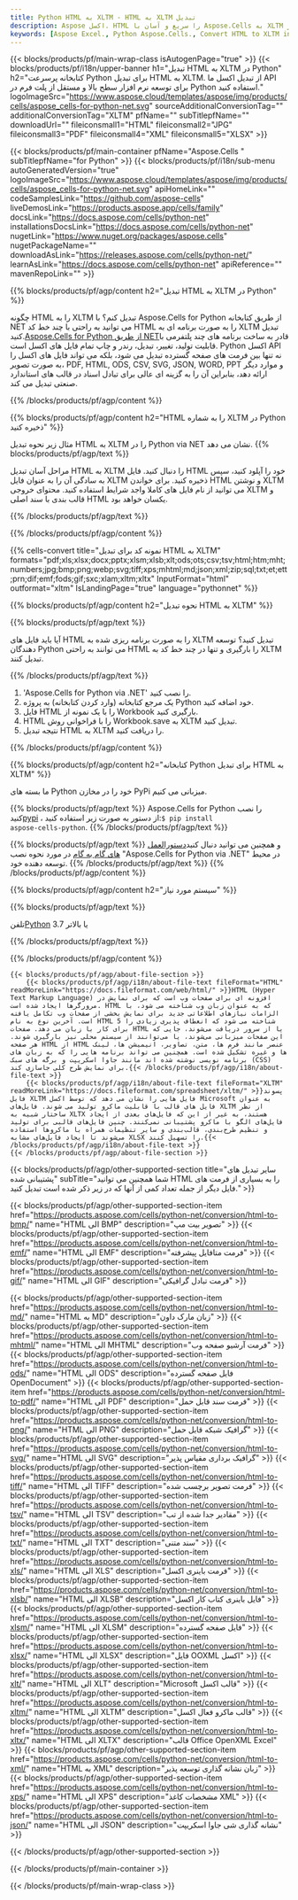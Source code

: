 ```yaml
---
title: Python HTML به XLTM - HTML به XLTM تبدیل
description: Aspose اکسل. HTML را سریع و آسان با Aspose.Cells به XLTM تبدیل کنید. 113481 با استفاده از Python.
keywords: [Aspose Excel., Python Aspose.Cells., Convert HTML to XLTM in Python., Save HTML to XLTM using Python., Python HTML to XLTM saveformat., HTML to XLTM Converter., Python Save HTML as XLTM]
---
```

{{< blocks/products/pf/main-wrap-class isAutogenPage="true" >}}
{{< blocks/products/pf/i18n/upper-banner h1="تبدیل HTML به XLTM در Python" h2="کتابخانه پرسرعت Python برای تبدیل HTML به XLTM. از تبدیل اکسل ما API برای توسعه نرم افزار سطح بالا و مستقل از پلت فرم در Python استفاده کنید." logoImageSrc="https://www.aspose.cloud/templates/aspose/img/products/cells/aspose_cells-for-python-net.svg" sourceAdditionalConversionTag="" additionalConversionTag="XLTM" pfName="" subTitlepfName="" downloadUrl="" fileiconsmall1="HTML" fileiconsmall2="JPG" fileiconsmall3="PDF" fileiconsmall4="XML" fileiconsmall5="XLSX" >}}

{{< blocks/products/pf/main-container pfName="Aspose.Cells " subTitlepfName="for Python" >}}
{{< blocks/products/pf/i18n/sub-menu autoGeneratedVersion="true" logoImageSrc="https://www.aspose.cloud/templates/aspose/img/products/cells/aspose_cells-for-python-net.svg" apiHomeLink="" codeSamplesLink="https://github.com/aspose-cells" liveDemosLink="https://products.aspose.app/cells/family" docsLink="https://docs.aspose.com/cells/python-net" installationsDocsLink="https://docs.aspose.com/cells/python-net" nugetLink="https://www.nuget.org/packages/aspose.cells" nugetPackageName="" downloadAsLink="https://releases.aspose.com/cells/python-net/" learnAsLink="https://docs.aspose.com/cells/python-net" apiReference="" mavenRepoLink="" >}}


{{% blocks/products/pf/agp/content h2="تبدیل HTML به XLTM در Python" %}}

 چگونه HTML را به XLTM تبدیل کنم؟ با Aspose.Cells for Python از طریق کتابخانه NET می توانید به راحتی با چند خط کد HTML را به صورت برنامه ای به XLTM تبدیل کنید.[Aspose.Cells for Python از طریق NET](https://pypi.org/project/aspose-cells-python/)قادر به ساخت برنامه های چند پلتفرمی با قابلیت تولید، تغییر، تبدیل، رندر و چاپ تمام فایل های اکسل است. Python اکسل API نه تنها بین فرمت های صفحه گسترده تبدیل می شود، بلکه می تواند فایل های اکسل را به صورت تصویر، PDF, HTML, ODS, CSV, SVG, JSON, WORD, PPT و موارد دیگر ارائه دهد، بنابراین آن را به گزینه ای عالی برای تبادل اسناد در قالب های استاندارد صنعتی تبدیل می کند.

{{% /blocks/products/pf/agp/content %}}


{{% blocks/products/pf/agp/content h2="HTML را به شماره XLTM در Python ذخیره کنید" %}}

مثال زیر نحوه تبدیل HTML به XLTM را در Python via NET نشان می دهد.
{{% blocks/products/pf/agp/text %}}

مراحل آسان تبدیل HTML به XLTM را دنبال کنید. فایل HTML خود را آپلود کنید، سپس به سادگی آن را به عنوان فایل XLTM ذخیره کنید. برای خواندن HTML و نوشتن XLTM می توانید از نام فایل های کاملا واجد شرایط استفاده کنید. محتوای خروجی XLTM و قالب بندی با سند اصلی HTML یکسان خواهد بود.

{{% /blocks/products/pf/agp/text %}}

{{% /blocks/products/pf/agp/content %}}

{{% cells-convert title="نمونه کد برای تبدیل HTML به XLTM" formats="pdf;xls;xlsx;docx;pptx;xlsm;xlsb;xlt;ods;ots;csv;tsv;html;htm;mht;numbers;jpg;bmp;png;webp;svg;tiff;xps;mhtml;md;json;xml;zip;sql;txt;et;ett;prn;dif;emf;fods;gif;sxc;xlam;xltm;xltx" InputFormat="html" outformat="xltm" IsLandingPage="true" language="pythonnet" %}}

{{% blocks/products/pf/agp/content h2="نحوه تبدیل HTML به XLTM" %}}

{{% blocks/products/pf/agp/text %}}

آیا باید فایل های HTML را به صورت برنامه ریزی شده به XLTM تبدیل کنید؟ توسعه دهندگان Python می توانند به راحتی HTML را بارگیری و تنها در چند خط کد به XLTM تبدیل کنند.

{{% /blocks/products/pf/agp/text %}}

1.  'Aspose.Cells for Python via .NET' را نصب کنید.
1.  یک مرجع کتابخانه (وارد کردن کتابخانه) به پروژه Python خود اضافه کنید.
1.  فایل HTML را با یک نمونه از Workbook بارگیری کنید.
1.  HTML را با فراخوانی روش Workbook.save به XLTM تبدیل کنید.
1.  نتیجه تبدیل HTML به XLTM را دریافت کنید.

{{% /blocks/products/pf/agp/content %}}


{{% blocks/products/pf/agp/content h2="کتابخانه Python برای تبدیل HTML به XLTM" %}}

ما بسته های Python خود را در مخازن PyPi میزبانی می کنیم.

{{% blocks/products/pf/agp/text %}}
 Aspose.Cells for Python را نصب کنید<a href="https://pypi.org/project/aspose-cells-python/">pypi</a> ، از دستور به صورت زیر استفاده کنید:<code>$ pip install aspose-cells-python</code>.
{{% /blocks/products/pf/agp/text %}}

{{% blocks/products/pf/agp/text %}}
 و همچنین می توانید دنبال کنید[دستورالعمل های گام به گام](https://docs.aspose.com/cells/python-net/getting-started/) در مورد نحوه نصب "Aspose.Cells for Python via .NET" در محیط توسعه دهنده خود.
{{% /blocks/products/pf/agp/text %}}
{{% /blocks/products/pf/agp/content %}}

{{% blocks/products/pf/agp/content h2="سیستم مورد نیاز" %}}

{{% blocks/products/pf/agp/text %}}

 تلفن[Python](https://www.python.org/downloads/) 3.7 یا بالاتر
 
{{% /blocks/products/pf/agp/text %}}

{{% /blocks/products/pf/agp/content %}}

<!-- aboutfile Starts -->
    {{< blocks/products/pf/agp/about-file-section >}}
        {{< blocks/products/pf/agp/i18n/about-file-text fileFormat="HTML" readMoreLink="https://docs.fileformat.com/web/html/" >}}HTML (Hyper Text Markup Language) افزونه ای برای صفحات وب است که برای نمایش در مرورگرها ایجاد شده است. HTML که به عنوان زبان وب شناخته می شود، با الزامات نیازهای اطلاعاتی جدید برای نمایش بخشی از صفحات وب تکامل یافته است. آخرین نوع به نام HTML 5 شناخته می شود که انعطاف پذیری زیادی را برای کار با زبان می دهد. صفحات HTML یا از سرور دریافت می‌شوند، جایی که این صفحات میزبانی می‌شوند، یا می‌توانند از سیستم محلی نیز بارگیری شوند. هر صفحه HTML از HTML عنصر مانند فرم ها، متن، تصاویر، انیمیشن ها، لینک ها و غیره تشکیل شده است. همچنین می تواند برنامه هایی را که به زبان های برنامه نویسی نوشته شده اند مانند جاوا اسکریپت و برگه های سبک (CSS) برای نمایش طرح کلی جاسازی کند.{{< /blocks/products/pf/agp/i18n/about-file-text >}}
        {{< blocks/products/pf/agp/i18n/about-file-text fileFormat="XLTM" readMoreLink="https://docs.fileformat.com/spreadsheet/xltm/" >}}پسوند فایل XLTM فایل هایی را نشان می دهد که توسط اکسل Microsoft به عنوان فایل های قالب با قابلیت ماکرو تولید می شوند. فایل‌های XLTM از نظر ساختار شبیه به XLTX هستند، به غیر از این که فایل‌های بعدی از ایجاد فایل‌های الگو با ماکرو پشتیبانی نمی‌کنند. چنین فایل‌های قالبی برای تولید و تنظیم طرح‌بندی، قالب‌بندی و سایر تنظیمات همراه با ماکروها استفاده می‌شوند تا ایجاد فایل‌های مشابه XLSX را تسهیل کنند.{{< /blocks/products/pf/agp/i18n/about-file-text >}}
    {{< /blocks/products/pf/agp/about-file-section >}}
<!-- aboutfile Ends -->

{{< blocks/products/pf/agp/other-supported-section title="سایر تبدیل های پشتیبانی شده" subTitle="شما همچنین می توانید HTML را به بسیاری از فرمت های فایل دیگر از جمله تعداد کمی از آنها که در زیر ذکر شده است تبدیل کنید." >}}

{{< blocks/products/pf/agp/other-supported-section-item href="https://products.aspose.com/cells/python-net/conversion/html-to-bmp/" name="HTML الی BMP" description="تصویر بیت مپ" >}}
{{< blocks/products/pf/agp/other-supported-section-item href="https://products.aspose.com/cells/python-net/conversion/html-to-emf/" name="HTML الی EMF" description="فرمت متافایل پیشرفته" >}}
{{< blocks/products/pf/agp/other-supported-section-item href="https://products.aspose.com/cells/python-net/conversion/html-to-gif/" name="HTML الی GIF" description="فرمت تبادل گرافیکی" >}}

{{< blocks/products/pf/agp/other-supported-section-item href="https://products.aspose.com/cells/python-net/conversion/html-to-md/" name="HTML به MD" description="زبان مارک داون" >}}
{{< blocks/products/pf/agp/other-supported-section-item href="https://products.aspose.com/cells/python-net/conversion/html-to-mhtml/" name="HTML الی MHTML" description="فرمت آرشیو صفحه وب" >}}
{{< blocks/products/pf/agp/other-supported-section-item href="https://products.aspose.com/cells/python-net/conversion/html-to-ods/" name="HTML الی ODS" description="فایل صفحه گسترده OpenDocument" >}}
{{< blocks/products/pf/agp/other-supported-section-item href="https://products.aspose.com/cells/python-net/conversion/html-to-pdf/" name="HTML الی PDF" description="فرمت سند قابل حمل" >}}
{{< blocks/products/pf/agp/other-supported-section-item href="https://products.aspose.com/cells/python-net/conversion/html-to-png/" name="HTML الی PNG" description="گرافیک شبکه قابل حمل" >}}
{{< blocks/products/pf/agp/other-supported-section-item href="https://products.aspose.com/cells/python-net/conversion/html-to-svg/" name="HTML الی SVG" description="گرافیک برداری مقیاس پذیر" >}}
{{< blocks/products/pf/agp/other-supported-section-item href="https://products.aspose.com/cells/python-net/conversion/html-to-tiff/" name="HTML الی TIFF" description="فرمت تصویر برچسب شده" >}}
{{< blocks/products/pf/agp/other-supported-section-item href="https://products.aspose.com/cells/python-net/conversion/html-to-tsv/" name="HTML الی TSV" description="مقادیر جدا شده از تب" >}}
{{< blocks/products/pf/agp/other-supported-section-item href="https://products.aspose.com/cells/python-net/conversion/html-to-txt/" name="HTML الی TXT" description="سند متنی" >}}
{{< blocks/products/pf/agp/other-supported-section-item href="https://products.aspose.com/cells/python-net/conversion/html-to-xls/" name="HTML الی XLS" description="فرمت باینری اکسل" >}}
{{< blocks/products/pf/agp/other-supported-section-item href="https://products.aspose.com/cells/python-net/conversion/html-to-xlsb/" name="HTML الی XLSB" description="فایل باینری کتاب کار اکسل" >}}
{{< blocks/products/pf/agp/other-supported-section-item href="https://products.aspose.com/cells/python-net/conversion/html-to-xlsm/" name="HTML الی XLSM" description="فایل صفحه گسترده" >}}
{{< blocks/products/pf/agp/other-supported-section-item href="https://products.aspose.com/cells/python-net/conversion/html-to-xlsx/" name="HTML الی XLSX" description="فایل OOXML اکسل" >}}
{{< blocks/products/pf/agp/other-supported-section-item href="https://products.aspose.com/cells/python-net/conversion/html-to-xlt/" name="HTML الی XLT" description="Microsoft قالب اکسل" >}}
{{< blocks/products/pf/agp/other-supported-section-item href="https://products.aspose.com/cells/python-net/conversion/html-to-xltm/" name="HTML الی XLTM" description="قالب ماکرو فعال اکسل" >}}
{{< blocks/products/pf/agp/other-supported-section-item href="https://products.aspose.com/cells/python-net/conversion/html-to-xltx/" name="HTML الی XLTX" description="قالب Office OpenXML Excel" >}}
{{< blocks/products/pf/agp/other-supported-section-item href="https://products.aspose.com/cells/python-net/conversion/html-to-xml/" name="HTML به XML" description="زبان نشانه گذاری توسعه پذیر" >}}
{{< blocks/products/pf/agp/other-supported-section-item href="https://products.aspose.com/cells/python-net/conversion/html-to-xps/" name="HTML الی XPS" description="مشخصات کاغذ XML" >}}
{{< blocks/products/pf/agp/other-supported-section-item href="https://products.aspose.com/cells/python-net/conversion/html-to-json/" name="HTML الی JSON" description="نشانه گذاری شی جاوا اسکریپت" >}}

{{< /blocks/products/pf/agp/other-supported-section >}}

{{< /blocks/products/pf/main-container >}}
    
{{< /blocks/products/pf/main-wrap-class >}}
